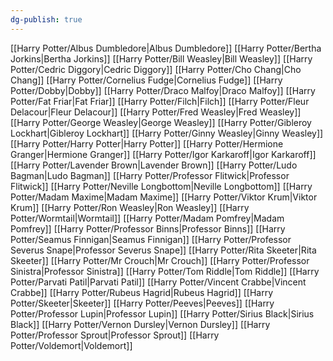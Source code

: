 ```yaml
---
dg-publish: true
---
```

[[Harry Potter/Albus Dumbledore\|Albus Dumbledore]]
[[Harry Potter/Bertha Jorkins\|Bertha Jorkins]]
[[Harry Potter/Bill Weasley\|Bill Weasley]]
[[Harry Potter/Cedric Diggory\|Cedric Diggory]]
[[Harry Potter/Cho Chang\|Cho Chang]]
[[Harry Potter/Cornelius Fudge\|Cornelius Fudge]]
[[Harry Potter/Dobby\|Dobby]]
[[Harry Potter/Draco Malfoy\|Draco Malfoy]]
[[Harry Potter/Fat Friar\|Fat Friar]]
[[Harry Potter/Filch\|Filch]]
[[Harry Potter/Fleur Delacour\|Fleur Delacour]]
[[Harry Potter/Fred Weasley\|Fred Weasley]]
[[Harry Potter/George Weasley\|George Weasley]]
[[Harry Potter/Gibleroy Lockhart\|Gibleroy Lockhart]]
[[Harry Potter/Ginny Weasley\|Ginny Weasley]]
[[Harry Potter/Harry Potter\|Harry Potter]]
[[Harry Potter/Hermione Granger\|Hermione Granger]]
[[Harry Potter/Igor Karkaroff\|Igor Karkaroff]]
[[Harry Potter/Lavender Brown\|Lavender Brown]]
[[Harry Potter/Ludo Bagman\|Ludo Bagman]]
[[Harry Potter/Professor Flitwick\|Professor Flitwick]]
[[Harry Potter/Neville Longbottom\|Neville Longbottom]]
[[Harry Potter/Madam Maxime\|Madam Maxime]]
[[Harry Potter/Viktor Krum\|Viktor Krum]]
[[Harry Potter/Ron Weasley\|Ron Weasley]]
[[Harry Potter/Wormtail\|Wormtail]]
[[Harry Potter/Madam Pomfrey\|Madam Pomfrey]]
[[Harry Potter/Professor Binns\|Professor Binns]]
[[Harry Potter/Seamus Finnigan\|Seamus Finnigan]]
[[Harry Potter/Professor Severus Snape\|Professor Severus Snape]]
[[Harry Potter/Rita Skeeter\|Rita Skeeter]]
[[Harry Potter/Mr Crouch\|Mr Crouch]]
[[Harry Potter/Professor Sinistra\|Professor Sinistra]]
[[Harry Potter/Tom Riddle\|Tom Riddle]]
[[Harry Potter/Parvati Patil\|Parvati Patil]]
[[Harry Potter/Vincent Crabbe\|Vincent Crabbe]]
[[Harry Potter/Rubeus Hagrid\|Rubeus Hagrid]]
[[Harry Potter/Skeeter\|Skeeter]]
[[Harry Potter/Peeves\|Peeves]]
[[Harry Potter/Professor Lupin\|Professor Lupin]]
[[Harry Potter/Sirius Black\|Sirius Black]]
[[Harry Potter/Vernon Dursley\|Vernon Dursley]]
[[Harry Potter/Professor Sprout\|Professor Sprout]]
[[Harry Potter/Voldemort\|Voldemort]]
